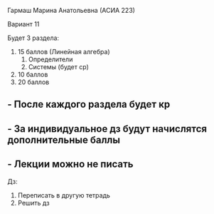 Гармаш Марина Анатольевна (АСИА 223)

Вариант 11

Будет 3 раздела:
1. 15 баллов (Линейная алгебра)
	1. Определители
	2. Системы (будет ср) 
2. 10 баллов 
3. 20 баллов

## - После каждого раздела будет кр
## - За индивидуальное дз будут начислятся дополнительные баллы
## - Лекции можно не писать 

Дз:
1. Переписать в другую тетрадь 
2. Решить дз